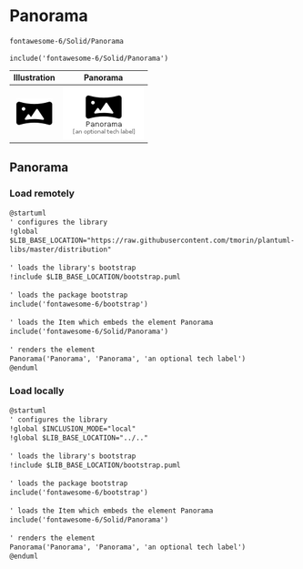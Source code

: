 # Panorama


```text
fontawesome-6/Solid/Panorama
```

```text
include('fontawesome-6/Solid/Panorama')
```



| Illustration | Panorama |
| :---: | :---: |
| ![illustration for Illustration](../../fontawesome-6/Solid/Panorama.png) | ![illustration for Panorama](../../fontawesome-6/Solid/Panorama.Local.png) |




## Panorama

### Load remotely
```plantuml
@startuml
' configures the library
!global $LIB_BASE_LOCATION="https://raw.githubusercontent.com/tmorin/plantuml-libs/master/distribution"

' loads the library's bootstrap
!include $LIB_BASE_LOCATION/bootstrap.puml

' loads the package bootstrap
include('fontawesome-6/bootstrap')

' loads the Item which embeds the element Panorama
include('fontawesome-6/Solid/Panorama')

' renders the element
Panorama('Panorama', 'Panorama', 'an optional tech label')
@enduml
```

### Load locally
```plantuml
@startuml
' configures the library
!global $INCLUSION_MODE="local"
!global $LIB_BASE_LOCATION="../.."

' loads the library's bootstrap
!include $LIB_BASE_LOCATION/bootstrap.puml

' loads the package bootstrap
include('fontawesome-6/bootstrap')

' loads the Item which embeds the element Panorama
include('fontawesome-6/Solid/Panorama')

' renders the element
Panorama('Panorama', 'Panorama', 'an optional tech label')
@enduml
```


